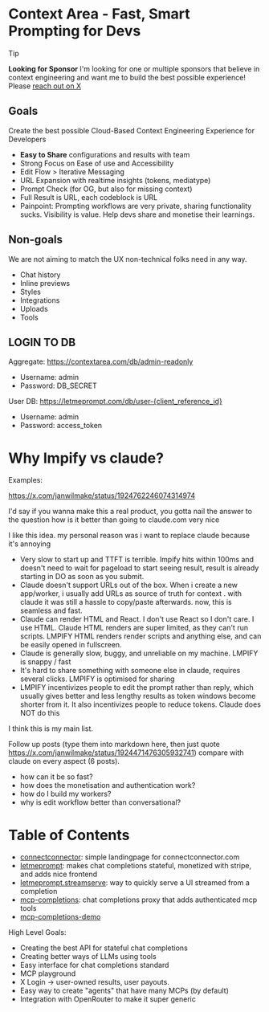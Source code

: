# Context Area - Fast, Smart Prompting for Devs

> [!TIP]
>
> **Looking for Sponsor**
> I'm looking for one or multiple sponsors that believe in context engineering and want me to build the best possible experience! Please [reach out on X](https://x.com/janwilmake)

## Goals

Create the best possible Cloud-Based Context Engineering Experience for Developers

- **Easy to Share** configurations and results with team
- Strong Focus on Ease of use and Accessibility
- Edit Flow > Iterative Messaging
- URL Expansion with realtime insights (tokens, mediatype)
- Prompt Check (for OG, but also for missing context)
- Full Result is URL, each codeblock is URL
- Painpoint: Prompting workflows are very private, sharing functionality sucks. Visibility is value. Help devs share and monetise their learnings.

## Non-goals

We are not aiming to match the UX non-technical folks need in any way.

- Chat history
- Inline previews
- Styles
- Integrations
- Uploads
- Tools

## LOGIN TO DB

Aggregate: https://contextarea.com/db/admin-readonly

- Username: admin
- Password: DB_SECRET

User DB: https://letmeprompt.com/db/user-{client_reference_id}

- Username: admin
- Password: access_token

# Why lmpify vs claude?

Examples:

https://x.com/janwilmake/status/1924762246074314974

I'd say if you wanna make this a real product, you gotta nail the answer to the question how is it better than going to claude.com very nice

I like this idea. my personal reason was i want to replace claude because it's annoying

- Very slow to start up and TTFT is terrible. lmpify hits within 100ms and doesn't need to wait for pageload to start seeing result, result is already starting in DO as soon as you submit.
- Claude doesn't support URLs out of the box. When i create a new app/worker, i usually add URLs as source of truth for context . with claude it was still a hassle to copy/paste afterwards. now, this is seamless and fast.
- Claude can render HTML and React. I don't use React so I don't care. I use HTML. Claude HTML renders are super limited, as they can't run scripts. LMPIFY HTML renders render scripts and anything else, and can be easily opened in fullscreen.
- Claude is generally slow, buggy, and unreliable on my machine. LMPIFY is snappy / fast
- It's hard to share something with someone else in claude, requires several clicks. LMPIFY is optimised for sharing
- LMPIFY incentivizes people to edit the prompt rather than reply, which usually gives better and less lengthy results as token windows become shorter from it. It also incentivizes people to reduce tokens. Claude does NOT do this

I think this is my main list.

Follow up posts (type them into markdown here, then just quote https://x.com/janwilmake/status/1924471476305932741) compare with claude on every aspect (6 posts).

- how can it be so fast?
- how does the monetisation and authentication work?
- how do I build my workers?
- why is edit workflow better than conversational?

# Table of Contents

- [connectconnector](connectconnector): simple landingpage for connectconnector.com
- [letmeprompt](letmeprompt): makes chat completions stateful, monetized with stripe, and adds nice frontend
- [letmeprompt.streamserve](letmeprompt.streamserve): way to quickly serve a UI streamed from a completion
- [mcp-completions](mcp-completions): chat completions proxy that adds authenticated mcp tools
- [mcp-completions-demo](mcp-completions-demo)

High Level Goals:

- Creating the best API for stateful chat completions
- Creating better ways of LLMs using tools
- Easy interface for chat completions standard
- MCP playground
- X Login -> user-owned results, user payouts.
- Easy way to create "agents" that have many MCPs (by default)
- Integration with OpenRouter to make it super generic
